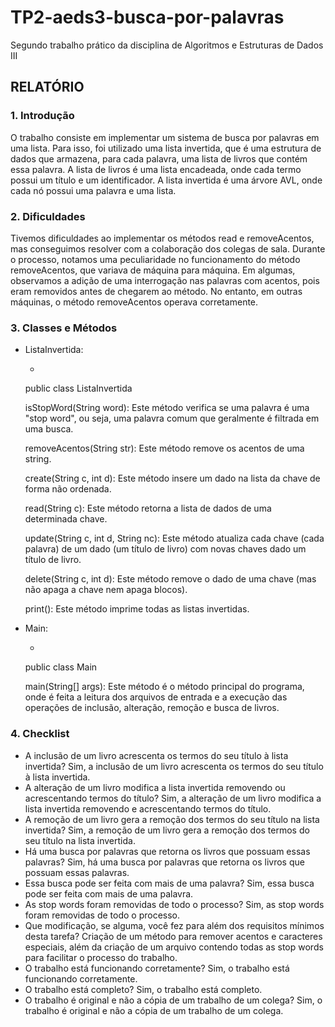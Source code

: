# TP2-aeds3-busca-por-palavras
Segundo trabalho prático da disciplina de Algoritmos e Estruturas de Dados III

## RELATÓRIO ##

### 1. Introdução ###

O trabalho consiste em implementar um sistema de busca por palavras em uma lista. Para isso, foi utilizado uma lista invertida, que é uma estrutura de dados que armazena, para cada
palavra, uma lista de livros que contém essa palavra. A lista de livros é uma lista encadeada, onde cada termo possui um título e um identificador. A lista invertida é uma árvore AVL, onde cada nó possui uma palavra e uma lista.

### 2. Dificuldades ###  

Tivemos dificuldades ao implementar os métodos read e removeAcentos, mas conseguimos resolver com a colaboração dos colegas de sala. Durante o processo, notamos uma peculiaridade no funcionamento do método removeAcentos, que variava de máquina para máquina. Em algumas, observamos a adição de uma interrogação nas palavras com acentos, pois eram removidos antes de chegarem ao método. No entanto, em outras máquinas, o método removeAcentos operava corretamente.

### 3. Classes e Métodos ###  
- ListaInvertida:
    - ```java
    public class ListaInvertida
    
    isStopWord(String word): Este método verifica se uma palavra é uma "stop word", ou seja, uma palavra comum que geralmente é filtrada em uma busca.  
    
    removeAcentos(String str): Este método remove os acentos de uma string.  
    
    create(String c, int d): Este método insere um dado na lista da chave de forma não ordenada.  
    
    read(String c): Este método retorna a lista de dados de uma determinada chave.  
    
    update(String c, int d, String nc): Este método atualiza cada chave (cada palavra) de um dado (um título de livro) com novas chaves dado um título de livro.
    
    delete(String c, int d): Este método remove o dado de uma chave (mas não apaga a chave nem apaga blocos).  
    
    print(): Este método imprime todas as listas invertidas.
     
- Main:
    - ```java
    public class Main
    
    main(String[] args): Este método é o método principal do programa, onde é feita a leitura dos arquivos de entrada e a execução das operações de inclusão, alteração, remoção e busca de livros.

### 4. Checklist ###

- A inclusão de um livro acrescenta os termos do seu título à lista invertida? Sim, a inclusão de um livro acrescenta os termos do seu título à lista invertida.
- A alteração de um livro modifica a lista invertida removendo ou acrescentando termos do título? Sim, a alteração de um livro modifica a lista invertida removendo e acrescentando termos do título.
- A remoção de um livro gera a remoção dos termos do seu título na lista invertida? Sim, a remoção de um livro gera a remoção dos termos do seu título na lista invertida.
- Há uma busca por palavras que retorna os livros que possuam essas palavras? Sim, há uma busca por palavras que retorna os livros que possuam essas palavras.
- Essa busca pode ser feita com mais de uma palavra? Sim, essa busca pode ser feita com mais de uma palavra.
- As stop words foram removidas de todo o processo? Sim, as stop words foram removidas de todo o processo.
- Que modificação, se alguma, você fez para além dos requisitos mínimos desta tarefa? Criação de um método para remover acentos e caracteres especiais, além da criação de um arquivo contendo todas as stop words para facilitar o processo do trabalho.
- O trabalho está funcionando corretamente? Sim, o trabalho está funcionando corretamente.
- O trabalho está completo? Sim, o trabalho está completo.
- O trabalho é original e não a cópia de um trabalho de um colega? Sim, o trabalho é original e não a cópia de um trabalho de um colega.